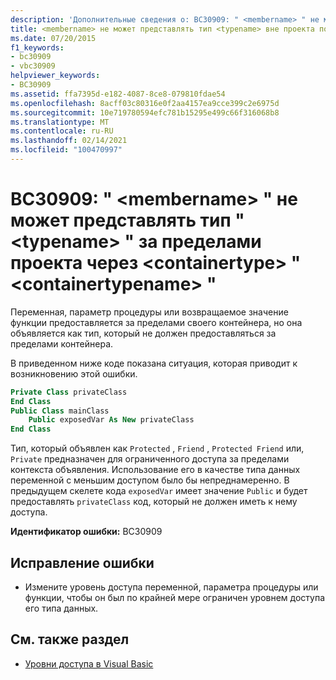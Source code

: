 ```yaml
---
description: 'Дополнительные сведения о: BC30909: " <membername> " не может представлять тип " <typename> " за пределами проекта через <containertype> " <containertypename> "'
title: <membername> не может представлять тип <typename> вне проекта посредством <containertype><containertypename>
ms.date: 07/20/2015
f1_keywords:
- bc30909
- vbc30909
helpviewer_keywords:
- BC30909
ms.assetid: ffa7395d-e182-4087-8ce8-079810fdae54
ms.openlocfilehash: 8acff03c80316e0f2aa4157ea9cce399c2e6975d
ms.sourcegitcommit: 10e719780594efc781b15295e499c66f316068b8
ms.translationtype: MT
ms.contentlocale: ru-RU
ms.lasthandoff: 02/14/2021
ms.locfileid: "100470997"
---
```

# <a name="bc30909-membername-cannot-expose-type-typename-outside-the-project-through-containertype-containertypename"></a>BC30909: " \<membername> " не может представлять тип " \<typename> " за пределами проекта через \<containertype> " \<containertypename> "

Переменная, параметр процедуры или возвращаемое значение функции предоставляется за пределами своего контейнера, но она объявляется как тип, который не должен предоставляться за пределами контейнера.

 В приведенном ниже коде показана ситуация, которая приводит к возникновению этой ошибки.

```vb
Private Class privateClass
End Class
Public Class mainClass
    Public exposedVar As New privateClass
End Class
```

 Тип, который объявлен как `Protected` , `Friend` , `Protected Friend` или, `Private` предназначен для ограниченного доступа за пределами контекста объявления. Использование его в качестве типа данных переменной с меньшим доступом было бы непреднамеренно. В предыдущем скелете кода `exposedVar` имеет значение `Public` и будет предоставлять `privateClass` код, который не должен иметь к нему доступа.

 **Идентификатор ошибки:** BC30909

## <a name="to-correct-this-error"></a>Исправление ошибки

- Измените уровень доступа переменной, параметра процедуры или функции, чтобы он был по крайней мере ограничен уровнем доступа его типа данных.

## <a name="see-also"></a>См. также раздел

- [Уровни доступа в Visual Basic](../../programming-guide/language-features/declared-elements/access-levels.md)
